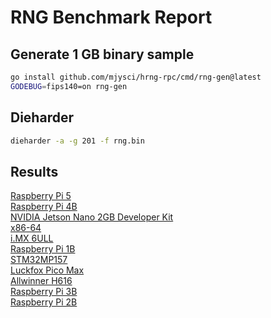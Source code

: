 # RNG Benchmark Report

## Generate 1 GB binary sample

```sh
go install github.com/mjysci/hrng-rpc/cmd/rng-gen@latest
GODEBUG=fips140=on rng-gen
```

## Dieharder

```sh
dieharder -a -g 201 -f rng.bin
```

## Results

[Raspberry Pi 5](Raspberry-Pi-5.md)  
[Raspberry Pi 4B](Raspberry-Pi-4B.md)  
[NVIDIA Jetson Nano 2GB Developer Kit](NVIDIA-Jetson-Nano-2GB-Developer-Kit.md)  
[x86-64](x86-64.md)  
[i.MX 6ULL](i.MX-6ULL.md)  
[Raspberry Pi 1B](Raspberry-Pi-1B.md)  
[STM32MP157](STM32MP157.md)  
[Luckfox Pico Max](Luckfox-Pico-Max.md)  
[Allwinner H616](Allwinner-H616.md)  
[Raspberry Pi 3B](Raspberry-Pi-3B.md)  
[Raspberry Pi 2B](Raspberry-Pi-2B.md)  
